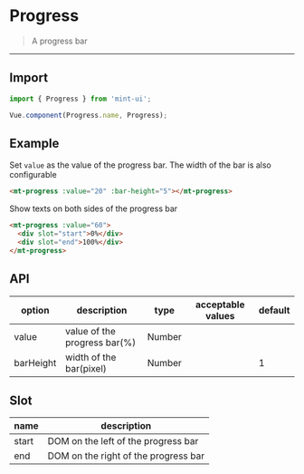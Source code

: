 # Progress

> A progress bar

-------------

## Import

```javascript
import { Progress } from 'mint-ui';

Vue.component(Progress.name, Progress);
```

## Example

Set `value` as the value of the progress bar. The width of the bar is also configurable

```html
<mt-progress :value="20" :bar-height="5"></mt-progress>
```

Show texts on both sides of the progress bar

```html
<mt-progress :value="60">
  <div slot="start">0%</div>
  <div slot="end">100%</div>
</mt-progress>
```

## API
| option | description | type | acceptable values | default |
|------|-------|---------|-------|--------|
| value | value of the progress bar(%) | Number | | |
| barHeight | width of the bar(pixel) | Number | | 1 |

## Slot
| name | description |
|------|--------|
| start | DOM on the left of the progress bar |
| end | DOM on the right of the progress bar |

